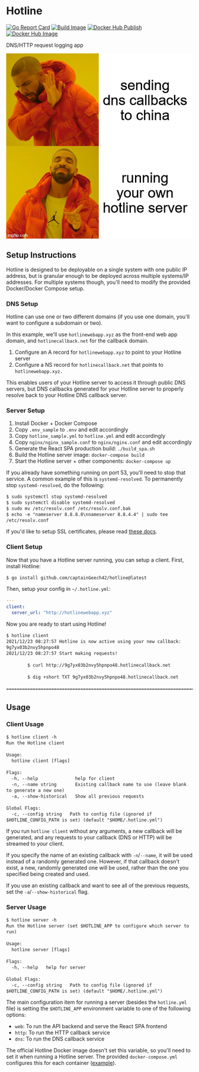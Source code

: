 # Hotline

[![Go Report Card](https://goreportcard.com/badge/github.com/captainGeech42/hotline)](https://goreportcard.com/report/github.com/captainGeech42/hotline) [![Build Image](https://github.com/captainGeech42/hotline/workflows/Build/badge.svg)](https://github.com/captainGeech42/hotline/actions?query=workflow%3A%22Build%22) [![Docker Hub Publish](https://github.com/captainGeech42/hotline/workflows/Docker%20Hub%20Publish/badge.svg)](https://github.com/captainGeech42/hotline/actions?query=workflow%3A%22Docker+Hub+Publish%22) [![Docker Hub Image](https://img.shields.io/docker/v/captaingeech/hotline?color=blue)](https://hub.docker.com/repository/docker/captaingeech/hotline/general)

DNS/HTTP request logging app

![Dank meme](/meme.jpg)

## Setup Instructions

Hotline is designed to be deployable on a single system with one public IP address, but is granular enough to be deployed across multiple systems/IP addresses. For multiple systems though, you'll need to modify the provided Docker/Docker Compose setup.

### DNS Setup

Hotline can use one or two different domains (if you use one domain, you'll want to configure a subdomain or two).

In this example, we'll use `hotlinewebapp.xyz` as the front-end web app domain, and `hotlinecallback.net` for the callback domain.

1. Configure an A record for `hotlinewebapp.xyz` to point to your Hotline server
2. Configure a NS record for `hotlinecallback.net` that points to `hotlinewebapp.xyz.`

This enables users of your Hotline server to access it through public DNS servers, but DNS callbacks generated for your Hotline server to properly resolve back to your Hotline DNS callback server.

### Server Setup

1. Install Docker + Docker Compose
2. Copy `.env_sample` to `.env` and edit accordingly
3. Copy `hotline_sample.yml` to `hotline.yml` and edit accordingly
4. Copy `nginx/nginx_sample.conf` to `nginx/nginx.conf` and edit accordingly
5. Generate the React SPA production build: `./build_spa.sh`
6. Build the Hotline server image: `docker-compose build`
7. Start the Hotline server + other components: `docker-compose up`

If you already have something running on port 53, you'll need to stop that service. A common example of this is `systemd-resolved`. To permanently stop `systemd-resolved`, do the following:

```
$ sudo systemctl stop systemd-resolved
$ sudo systemctl disable systemd-resolved
$ sudo mv /etc/resolv.conf /etc/resolv.conf.bak
$ echo -e "nameserver 8.8.8.8\nnameserver 8.8.4.4" | sudo tee /etc/resolv.conf
```

If you'd like to setup SSL certificates, please read [these docs](/ssl/setup.md).

### Client Setup

Now that you have a Hotline server running, you can setup a client. First, install Hotline:

```
$ go install github.com/captainGeech42/hotline@latest
```

Then, setup your config in `~/.hotline.yml`:

```yml
---
client:
  server_url: "http://hotlinewebapp.xyz"
```

Now you are ready to start using Hotline!

```
$ hotline client
2021/12/23 08:27:57 Hotline is now active using your new callback: 9g7yx03b2nvy5hpnpo48
2021/12/23 08:27:57 Start making requests!

        $ curl http://9g7yx03b2nvy5hpnpo48.hotlinecallback.net

        $ dig +short TXT 9g7yx03b2nvy5hpnpo48.hotlinecallback.net

===========================================================================

```

## Usage

### Client Usage

```
$ hotline client -h
Run the Hotline client

Usage:
  hotline client [flags]

Flags:
  -h, --help              help for client
  -n, --name string       Existing callback name to use (leave blank to generate a new one)
  -a, --show-historical   Show all previous requests

Global Flags:
  -c, --config string   Path to config file (ignored if $HOTLINE_CONFIG_PATH is set) (default "$HOME/.hotline.yml")
```

If you run `hotline client` without any arguments, a new callback will be generated, and any requests to your callback (DNS or HTTP) will be streamed to your client.

If you specify the name of an existing callback with `-n`/`--name`, it will be used instead of a randomly generated one. However, if that callback doesn't exist, a new, randomly generated one will be used, rather than the one you specified being created and used.

If you use an existing callback and want to see all of the previous requests, set the `-a`/`--show-historical` flag.

### Server Usage

```
$ hotline server -h
Run the Hotline server (set $HOTLINE_APP to configure which server to run)

Usage:
  hotline server [flags]

Flags:
  -h, --help   help for server

Global Flags:
  -c, --config string   Path to config file (ignored if $HOTLINE_CONFIG_PATH is set) (default "$HOME/.hotline.yml")
```

The main configuration item for running a server (besides the `hotline.yml` file) is setting the `$HOTLINE_APP` environment variable to one of the following options:

* `web`: To run the API backend and serve the React SPA frontend
* `http`: To run the HTTP callback service
* `dns`: To run the DNS callback service

The official Hotline Docker image doesn't set this variable, so you'll need to set it when running a Hotline server. The provided `docker-compose.yml` configures this for each container ([example](https://github.com/captainGeech42/hotline/blob/main/docker-compose.yml#L30)).
